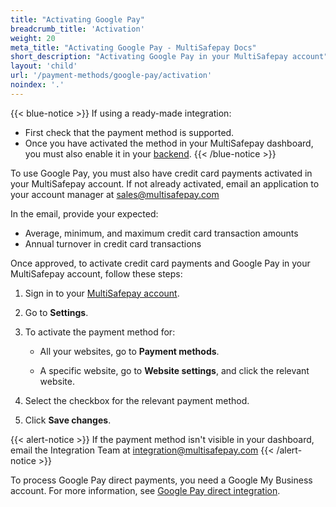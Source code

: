 ```yaml
---
title: "Activating Google Pay"
breadcrumb_title: 'Activation'
weight: 20
meta_title: "Activating Google Pay - MultiSafepay Docs"
short_description: "Activating Google Pay in your MultiSafepay account"
layout: 'child'
url: '/payment-methods/google-pay/activation'
noindex: '.'
---
```

{{< blue-notice >}} If using a ready-made integration: 

- First check that the payment method is supported. 
- Once you have activated the method in your MultiSafepay dashboard, you must also enable it in your [backend](/glossaries/multisafepay-glossary/#backend).  {{< /blue-notice >}}

To use Google Pay, you must also have credit card payments activated in your MultiSafepay account. If not already activated, email an application to your account manager at <sales@multisafepay.com>

In the email, provide your expected:

- Average, minimum, and maximum credit card transaction amounts
- Annual turnover in credit card transactions

Once approved, to activate credit card payments and Google Pay in your MultiSafepay account, follow these steps:

1. Sign in to your [MultiSafepay account](https://merchant.multisafepay.com).
2. Go to **Settings**. 
3. To activate the payment method for:

    - All your websites, go to **Payment methods**.

    - A specific website, go to **Website settings**, and click the relevant website.

4. Select the checkbox for the relevant payment method.

5. Click **Save changes**.

{{< alert-notice >}} If the payment method isn't visible in your dashboard, email the Integration Team at <integration@multisafepay.com> {{< /alert-notice >}}

To process Google Pay direct payments, you need a Google My Business account. For more information, see [Google Pay direct integration](/payment-methods/google-pay/direct/).
